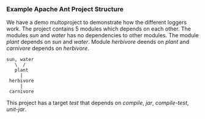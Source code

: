 ### Example Apache Ant Project Structure

We have a demo multoproject to demonstrate how the different loggers work. The project contains 5 modules which depends on each other. The modules _sun_ and _water_ has no dependencies to other modules. The module _plant_ depends on _sun_ and _water_. Module _herbivore_ deends on _plant_ and _carnivore_ depends on _herbivore_.

    sun, water
       \  /
       plant
         |
     herbivore
         |
     carnivore

This project has a target _test_ that depends on _compile_, _jar_, _compile-test_, _unit-jar_.